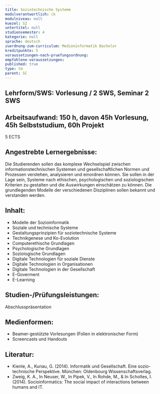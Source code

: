 ```yaml
---
title: Soziotechnische Systeme
modulverantwortlich: ck
modulniveau: null
kuezel: SZ
untertitel: null
studiensemester: 4
kategorie: null
sprache: deutsch
zuordnung-zum-curriculum: Medieninformatik Bachelor
kreditpunkte: 5
voraussetzungen-nach-pruefungsordnung:
empfohlene-voraussetzungen: 
published: true
type: tm
parent: SC
---
```


## Lehrform/SWS:  Vorlesung / 2 SWS, Seminar 2 SWS 


## Arbeitsaufwand: 150 h, davon 45h Vorlesung, 45h Selbststudium, 60h Projekt
5 ECTS

## Angestrebte Lernergebnisse:
Die Studierenden sollen das komplexe Wechselspiel zwischen informationstechnischen Systemen und gesellschaftlichen Normen und Prozessen verstehen, analysieren und einordnen können. Sie sollen in der Lage sein, Systeme nach ethischen, psychologischen und soziologischen Kriterien zu gestalten und die Auswirkungen einschätzen zu können. Die grundlegenden Modelle der verschiedenen Disziplinen sollen bekannt und verstanden werden.


## Inhalt:
-	Modelle der Sozioinformatik
-	Soziale und technische Systeme
-	Gestaltungsprinzipien für soziotechnische Systeme
-	Technikgenese und Ko-Evolution
-	Computerethische Grundlagen
-	Psychologische Grundlagen
-	Soziologische Grundlagen
-	Digitale Technologien für soziale Dienste
-	Digitale Technologien in Organisationen
-	Digitale Technologien in der Gesellschaft
-	E-Goverment
-	E-Learning


## Studien-/Prüfungsleistungen:
Abschlusspräsentation

## Medienformen:
- Beamer-gestützte Vorlesungen (Folien in elektronischer Form)
- Screencasts und Handouts


## Literatur:
- Kienle, A., Kunau, G.  (2014). Informatik und Gesellschaft. Eine sozio-technische Perspektive. München: Oldenbourg Wissenschaftsverlag.
- Zweig, K. A., In Neuser, W., In Pipek, V., In Rohde, M., & In Scholtes, I. (2014). Socioinformatics: The social impact of interactions between humans and IT.



